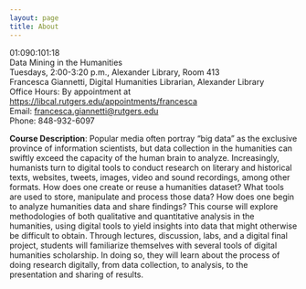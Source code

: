 ```yaml
---
layout: page
title: About
---
```


01:090:101:18  
Data Mining in the Humanities  
Tuesdays, 2:00-3:20 p.m., Alexander Library, Room 413  
Francesca Giannetti, Digital Humanities Librarian, Alexander Library  
Office Hours: By appointment at <https://libcal.rutgers.edu/appointments/francesca>  
Email: francesca.giannetti@rutgers.edu  
Phone: 848-932-6097  


**Course Description**: Popular media often portray “big data” as the exclusive province of information scientists, but data collection in the humanities can swiftly exceed the capacity of the human brain to analyze. Increasingly, humanists turn to digital tools to conduct research on literary and historical texts, websites, tweets, images, video and sound recordings, among other formats. How does one create or reuse a humanities dataset? What tools are used to store, manipulate and process those data? How does one begin to analyze humanities data and share findings? This course will explore methodologies of both qualitative and quantitative analysis in the humanities, using digital tools to yield insights into data that might otherwise be difficult to obtain. Through lectures, discussion, labs, and a digital final project, students will familiarize themselves with several tools of digital humanities scholarship. In doing so, they will learn about the process of doing research digitally, from data collection, to analysis, to the presentation and sharing of results.